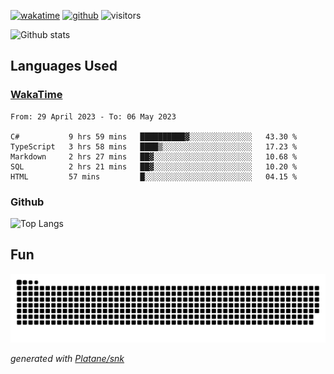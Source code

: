 [![wakatime](https://wakatime.com/badge/user/82c377cd-a54c-404c-b7df-177b313ca539.svg)](https://wakatime.com/@82c377cd-a54c-404c-b7df-177b313ca539)
[![github](https://img.shields.io/github/followers/xinthose?logo=github&style=plastic)](https://github.com/alanhamlett?tab=followers)
![visitors](https://visitor-badge.glitch.me/badge?page_id=xinthose&left_color=green&right_color=red)

![Github stats](https://github-readme-stats.vercel.app/api?username=xinthose&show_icons=true&theme=radical&count_private=true)

## Languages Used

### [WakaTime](https://wakatime.com/)
<!--START_SECTION:waka-->

```text
From: 29 April 2023 - To: 06 May 2023

C#           9 hrs 59 mins   ██████████▓░░░░░░░░░░░░░░   43.30 %
TypeScript   3 hrs 58 mins   ████▒░░░░░░░░░░░░░░░░░░░░   17.23 %
Markdown     2 hrs 27 mins   ██▓░░░░░░░░░░░░░░░░░░░░░░   10.68 %
SQL          2 hrs 21 mins   ██▓░░░░░░░░░░░░░░░░░░░░░░   10.20 %
HTML         57 mins         █░░░░░░░░░░░░░░░░░░░░░░░░   04.15 %
```

<!--END_SECTION:waka-->

### Github

![Top Langs](https://github-readme-stats.vercel.app/api/top-langs/?username=xinthose)

## Fun
![github contribution grid snake animation](https://raw.githubusercontent.com/xinthose/xinthose/output/github-contribution-grid-snake.svg)

_generated with [Platane/snk](https://github.com/Platane/snk)_

